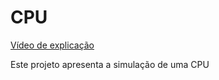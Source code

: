 # CPU

[Vídeo de explicação](https://drive.google.com/file/d/1Rfjv4OdTACC9GszIGrh_cfdpjlykp0bl/view?usp=sharing)

Este projeto apresenta a simulação de uma CPU

